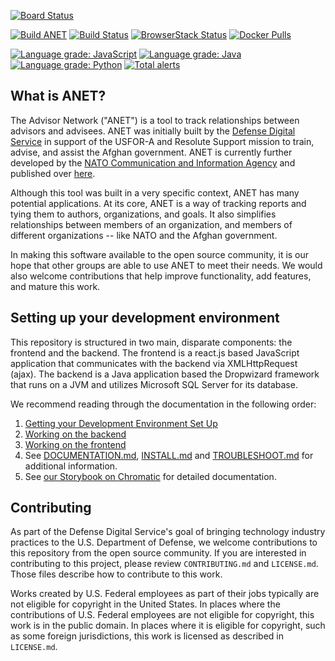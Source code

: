 [![Board Status](https://dev.azure.com/ncia-anet/2aa083a5-af3d-44e1-8c7b-6e9e6b124d91/dea5cef7-9622-4f05-823d-b563717ca3e7/_apis/work/boardbadge/cae09787-9bf7-4800-9bb9-b25c1d2b8c62)](https://dev.azure.com/ncia-anet/2aa083a5-af3d-44e1-8c7b-6e9e6b124d91/_boards/board/t/dea5cef7-9622-4f05-823d-b563717ca3e7/Microsoft.RequirementCategory)

[![Build ANET](https://github.com/NCI-Agency/anet/workflows/Build%20ANET/badge.svg)](https://github.com/NCI-Agency/anet/actions)
[![Build Status](https://dev.azure.com/advisornetwork/anet/_apis/build/status/NCI-Agency.anet)](https://dev.azure.com/advisornetwork/anet/_build/latest?definitionId=1)
[![BrowserStack Status](https://www.browserstack.com/automate/badge.svg?badge_key=M0lYTkZHY0hkNmJoWEZ1MEJOS2diNkxUY3JuZXA5ZmhnNjRpTDVPVmoxTT0tLXRaZTE5c3JOVHZ6RXZzZG9BZWlSMEE9PQ==--a8bd7129094a0bce9d168e27a45b3d1a4a6c03dc)](https://www.browserstack.com/automate/public-build/M0lYTkZHY0hkNmJoWEZ1MEJOS2diNkxUY3JuZXA5ZmhnNjRpTDVPVmoxTT0tLXRaZTE5c3JOVHZ6RXZzZG9BZWlSMEE9PQ==--a8bd7129094a0bce9d168e27a45b3d1a4a6c03dc)
[![Docker Pulls](https://img.shields.io/docker/pulls/ncia/anet-app-server.svg)](https://hub.docker.com/r/ncia/anet-app-server/)

[![Language grade: JavaScript](https://img.shields.io/lgtm/grade/javascript/g/NCI-Agency/anet.svg?logo=lgtm&logoWidth=18)](https://lgtm.com/projects/g/NCI-Agency/anet/context:javascript)
[![Language grade: Java](https://img.shields.io/lgtm/grade/java/g/NCI-Agency/anet.svg?logo=lgtm&logoWidth=18)](https://lgtm.com/projects/g/NCI-Agency/anet/context:java)
[![Language grade: Python](https://img.shields.io/lgtm/grade/python/g/NCI-Agency/anet.svg?logo=lgtm&logoWidth=18)](https://lgtm.com/projects/g/NCI-Agency/anet/context:python)
[![Total alerts](https://img.shields.io/lgtm/alerts/g/NCI-Agency/anet.svg?logo=lgtm&logoWidth=18)](https://lgtm.com/projects/g/NCI-Agency/anet/alerts/)

## What is ANET?

The Advisor Network ("ANET") is a tool to track relationships between advisors and advisees. ANET was initially built by the [Defense Digital Service](https://www.dds.mil/) in support of the USFOR-A and Resolute Support mission to train, advise, and assist the Afghan government. ANET is currently further developed by the [NATO Communication and Information Agency](https://www.ncia.nato.int/) and published over [here](https://github.com/NCI-Agency/anet). 

Although this tool was built in a very specific context, ANET has many potential applications. At its core, ANET is a way of tracking  reports and tying them to authors, organizations, and goals. It also simplifies relationships between members of an organization, and members of different organizations -- like NATO and the Afghan government. 

In making this software available to the open source community, it is our hope that other groups are able to use ANET to meet their needs. We would also welcome contributions that help improve functionality, add features, and mature this work. 


## Setting up your development environment
This repository is structured in two main, disparate components: the frontend and the backend. The frontend is a react.js based JavaScript application that communicates with the backend via XMLHttpRequest (ajax). The backend is a Java application based the Dropwizard framework that runs on a JVM and utilizes Microsoft SQL Server for its database.


We recommend reading through the documentation in the following order:

1. [Getting your Development Environment Set Up](./docs/dev-setup.md)
1. [Working on the backend](./docs/backend-overview.md)
1. [Working on the frontend](./docs/frontend-overview.md)
1. See [DOCUMENTATION.md](./docs/DOCUMENTATION.md), [INSTALL.md](./docs/INSTALL.md) and [TROUBLESHOOT.md](./docs/TROUBLESHOOT.md) for additional information.
1. See [our Storybook on Chromatic](https://www.chromatic.com/build?appId=612fa06864063b003a65dead) for detailed documentation.


## Contributing

As part of the Defense Digital Service's goal of bringing technology industry practices to the U.S. Department of Defense, we welcome contributions to this repository from the open source community. If you are interested in contributing to this project, please review `CONTRIBUTING.md` and `LICENSE.md`. Those files describe how to contribute to this work.

Works created by U.S. Federal employees as part of their jobs typically are not eligible for copyright in the United States. In places where the contributions of U.S. Federal employees are not eligible for copyright, this work is in the public domain. In places where it is eligible for copyright, such as some foreign jurisdictions, this work is licensed as described in `LICENSE.md`.


